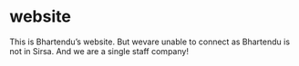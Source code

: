 # website
This is Bhartendu’s website. But wevare unable to connect as Bhartendu is not in Sirsa. And we are a single staff company!
